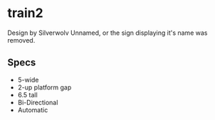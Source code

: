 # train2
Design by Silverwolv
Unnamed, or the sign displaying it's name was removed.
## Specs
* 5-wide
* 2-up platform gap
* 6.5 tall
* Bi-Directional
* Automatic
